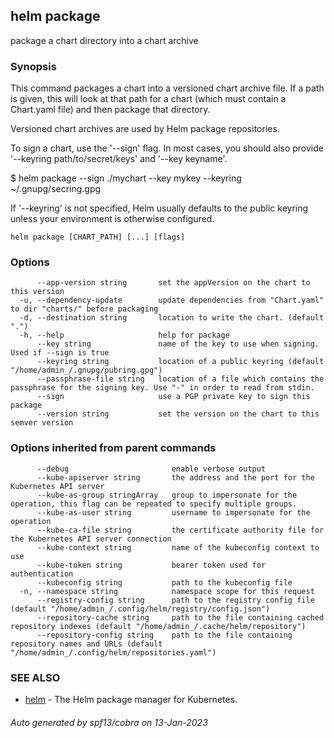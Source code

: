 ## helm package

package a chart directory into a chart archive

### Synopsis


This command packages a chart into a versioned chart archive file. If a path
is given, this will look at that path for a chart (which must contain a
Chart.yaml file) and then package that directory.

Versioned chart archives are used by Helm package repositories.

To sign a chart, use the '--sign' flag. In most cases, you should also
provide '--keyring path/to/secret/keys' and '--key keyname'.

  $ helm package --sign ./mychart --key mykey --keyring ~/.gnupg/secring.gpg

If '--keyring' is not specified, Helm usually defaults to the public keyring
unless your environment is otherwise configured.


```
helm package [CHART_PATH] [...] [flags]
```

### Options

```
      --app-version string       set the appVersion on the chart to this version
  -u, --dependency-update        update dependencies from "Chart.yaml" to dir "charts/" before packaging
  -d, --destination string       location to write the chart. (default ".")
  -h, --help                     help for package
      --key string               name of the key to use when signing. Used if --sign is true
      --keyring string           location of a public keyring (default "/home/admin_/.gnupg/pubring.gpg")
      --passphrase-file string   location of a file which contains the passphrase for the signing key. Use "-" in order to read from stdin.
      --sign                     use a PGP private key to sign this package
      --version string           set the version on the chart to this semver version
```

### Options inherited from parent commands

```
      --debug                       enable verbose output
      --kube-apiserver string       the address and the port for the Kubernetes API server
      --kube-as-group stringArray   group to impersonate for the operation, this flag can be repeated to specify multiple groups.
      --kube-as-user string         username to impersonate for the operation
      --kube-ca-file string         the certificate authority file for the Kubernetes API server connection
      --kube-context string         name of the kubeconfig context to use
      --kube-token string           bearer token used for authentication
      --kubeconfig string           path to the kubeconfig file
  -n, --namespace string            namespace scope for this request
      --registry-config string      path to the registry config file (default "/home/admin_/.config/helm/registry/config.json")
      --repository-cache string     path to the file containing cached repository indexes (default "/home/admin_/.cache/helm/repository")
      --repository-config string    path to the file containing repository names and URLs (default "/home/admin_/.config/helm/repositories.yaml")
```

### SEE ALSO

* [helm](helm.md)	 - The Helm package manager for Kubernetes.

###### Auto generated by spf13/cobra on 13-Jan-2023
